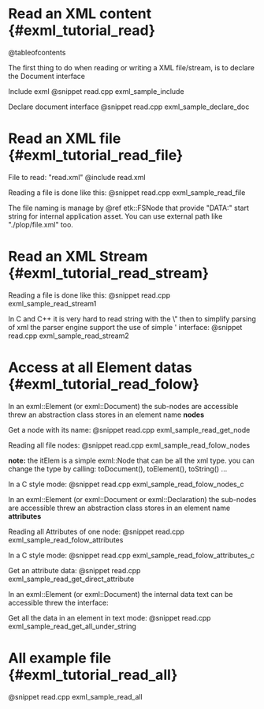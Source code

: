 Read an XML content                                {#exml_tutorial_read}
===================

@tableofcontents

The first thing to do when reading or writing a XML file/stream, is to declare the Document interface

Include exml
@snippet read.cpp exml_sample_include

Declare document interface
@snippet read.cpp exml_sample_declare_doc


Read an XML file                                 {#exml_tutorial_read_file}
================

File to read: "read.xml"
@include read.xml

Reading a file is done like this:
@snippet read.cpp exml_sample_read_file

The file naming is manage by @ref etk::FSNode that provide "DATA:" start string for internal application asset. You can use external path like "./plop/file.xml" too.


Read an XML Stream                              {#exml_tutorial_read_stream}
==================

Reading a file is done like this:
@snippet read.cpp exml_sample_read_stream1

In C and C++ it is very hard to read string with the \\" then to simplify parsing of xml the parser engine support the use of simple ' interface:
@snippet read.cpp exml_sample_read_stream2


Access at all Element datas                     {#exml_tutorial_read_folow}
===========================

In an exml::Element (or exml::Document) the sub-nodes are accessible threw an abstraction class stores in an element name **nodes**

Get a node with its name:
@snippet read.cpp exml_sample_read_get_node

Reading all file nodes:
@snippet read.cpp exml_sample_read_folow_nodes

**note:** the itElem is a simple exml::Node that can be all the xml type. you can change the type by calling: toDocument(), toElement(), toString() ...

In a C style mode:
@snippet read.cpp exml_sample_read_folow_nodes_c



In an exml::Element (or exml::Document or exml::Declaration) the sub-nodes are accessible threw an abstraction class stores in an element name **attributes**

Reading all Attributes of one node:
@snippet read.cpp exml_sample_read_folow_attributes

In a C style mode:
@snippet read.cpp exml_sample_read_folow_attributes_c

Get an attribute data:
@snippet read.cpp exml_sample_read_get_direct_attribute




In an exml::Element (or exml::Document) the internal data text can be accessible threw the interface:

Get all the data in an element in text mode:
@snippet read.cpp exml_sample_read_get_all_under_string



All example file                                  {#exml_tutorial_read_all}
================

@snippet read.cpp exml_sample_read_all

